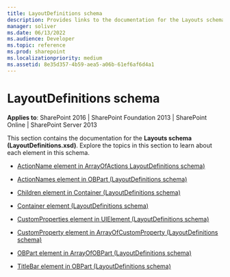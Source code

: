 ```yaml
---
title: LayoutDefinitions schema
description: Provides links to the documentation for the Layouts schema (LayoutDefinitions.xsd) in SharePoint.
manager: soliver
ms.date: 06/13/2022
ms.audience: Developer
ms.topic: reference
ms.prod: sharepoint
ms.localizationpriority: medium
ms.assetid: 8e35d357-4b59-aea5-a06b-61ef6af6d4a1
---
```


# LayoutDefinitions schema

**Applies to**: SharePoint 2016 | SharePoint Foundation 2013 | SharePoint Online | SharePoint Server 2013

This section contains the documentation for the **Layouts schema (LayoutDefinitions.xsd)**. Explore the topics in this section to learn about each element in this schema.

- [ActionName element in ArrayOfActions LayoutDefinitions schema)](actionname-element-in-arrayofactions-layoutdefinitions-schema.md)

- [ActionNames element in OBPart (LayoutDefinitions schema)](actionnames-element-in-obpart-layoutdefinitions-schema.md)

- [Children element in Container (LayoutDefinitions schema)](children-element-in-container-layoutdefinitions-schema.md)

- [Container element (LayoutDefinitions schema)](container-element-layoutdefinitions-schema.md)

- [CustomProperties element in UIElement (LayoutDefinitions schema)](customproperties-element-in-uielement-layoutdefinitions-schema.md)

- [CustomProperty element in ArrayOfCustomProperty (LayoutDefinitions schema)](customproperty-element-in-arrayofcustomproperty-layoutdefinitions-schema.md)

- [OBPart element in ArrayOfOBPart (LayoutDefinitions schema)](obpart-element-in-arrayofobpart-layoutdefinitions-schema.md)

- [TitleBar element in OBPart (LayoutDefinitions schema)](titlebar-element-in-obpart-layoutdefinitions-schema.md)








